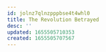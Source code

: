 ```yaml
---
id: jolnz7qlnzpppbse4t4whl0
title: The Revolution Betrayed
desc: ''
updated: 1655505710353
created: 1655505707567
---
```


